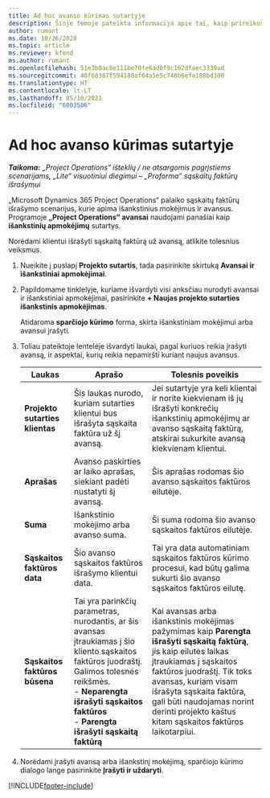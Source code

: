 ```yaml
---
title: Ad hoc avanso kūrimas sutartyje
description: Šioje temoje pateikta informacija apie tai, kaip prireikus sutartyje sukurti avansą.
author: rumant
ms.date: 10/26/2020
ms.topic: article
ms.reviewer: kfend
ms.author: rumant
ms.openlocfilehash: 51e3b0ac8e111be70fe6ad0f9c162dfaec3339ad
ms.sourcegitcommit: 40f68387f594180af64a5e5c748b6efa188bd300
ms.translationtype: HT
ms.contentlocale: lt-LT
ms.lasthandoff: 05/10/2021
ms.locfileid: "6003506"
---
```

# <a name="creating-an-ad-hoc-advance-on-a-contract"></a>Ad hoc avanso kūrimas sutartyje

_**Taikoma:** „Project Operations“ išteklių / ne atsargomis pagrįstiems scenarijams, „Lite“ visuotiniui diegimui – „Proforma“ sąskaitų faktūrų išrašymui_

„Microsoft Dynamics 365 Project Operations“ palaiko sąskaitų faktūrų išrašymo scenarijus, kurie apima išankstinius mokėjimus ir avansus. Programoje **„Project Operations“** **avansai** naudojami panašiai kaip **išankstinių apmokėjimų** sutartys. 

Norėdami klientui išrašyti sąskaitą faktūrą už avansą, atlikite tolesnius veiksmus.

1. Nueikite į puslapį **Projekto sutartis**, tada pasirinkite skirtuką **Avansai ir išankstiniai apmokėjimai**.
2. Papildomame tinklelyje, kuriame išvardyti visi anksčiau nurodyti avansai ir išankstiniai apmokėjimai, pasirinkite **+ Naujas projekto sutarties išankstinis apmokėjimas**. 

    Atidaroma **sparčiojo kūrimo** forma, skirta išankstiniam mokėjimui arba avansui įrašyti.
    
3. Toliau pateiktoje lentelėje išvardyti laukai, pagal kuriuos reikia įrašyti avansą, ir aspektai, kurių reikia nepamiršti kuriant naujus avansus.

    | Laukas | Aprašo | Tolesnis poveikis |
    | --- | --- | --- |
    | **Projekto sutarties klientas** | Šis laukas nurodo, kuriam sutarties klientui bus išrašyta sąskaita faktūra už šį avansą. | Jei sutartyje yra keli klientai ir norite kiekvienam iš jų išrašyti konkrečių išankstinių apmokėjimų ar avanso sąskaitą faktūrą, atskirai sukurkite avansą kiekvienam klientui. |
    | **Aprašas** | Avanso paskirties ar laiko aprašas, siekiant padėti nustatyti šį avansą. | Šis aprašas rodomas šio avanso sąskaitos faktūros eilutėje. |
    | **Suma** | Išankstinio mokėjimo arba avanso suma. | Ši suma rodoma šio avanso sąskaitos faktūros eilutėje. |
    | **Sąskaitos faktūros data** | Šio avanso sąskaitos faktūros išrašymo klientui data. | Tai yra data automatiniam sąskaitos faktūros kūrimo procesui, kad būtų galima sukurti šio avanso sąskaitos faktūros eilutę. |
    | **Sąskaitos faktūros būsena** | Tai yra parinkčių parametras, nurodantis, ar šis avansas įtraukiamas į šio kliento sąskaitos faktūros juodraštį. Galimos tolesnės reikšmės.</br>- **Neparengta išrašyti sąskaitos faktūros**</br>- **Parengta išrašyti sąskaitą faktūrą** | Kai avansas arba išankstinis mokėjimas pažymimas kaip **Parengta išrašyti sąskaitą faktūrą**, jis kaip eilutės laikas įtraukiamas į sąskaitos faktūros juodraštį. Tik toks avansas, kuriam visam išrašyta sąskaita faktūra, gali būti naudojamas norint derinti projekto kaštus kitam sąskaitos faktūros laikotarpiui. |

4. Norėdami įrašyti avansą arba išankstinį mokėjimą, sparčiojo kūrimo dialogo lange pasirinkite **Įrašyti ir uždaryti**.


[!INCLUDE[footer-include](../../includes/footer-banner.md)]